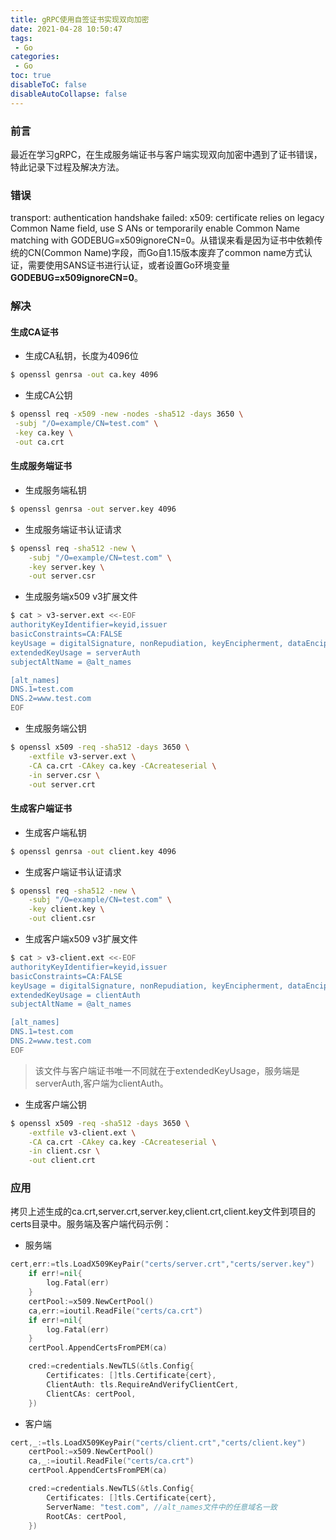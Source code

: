 ```yaml
---
title: gRPC使用自签证书实现双向加密
date: 2021-04-28 10:50:47    
tags:    
 - Go    
categories:    
 - Go   
toc: true
disableToC: false
disableAutoCollapse: false
---
```


### 前言

最近在学习gRPC，在生成服务端证书与客户端实现双向加密中遇到了证书错误，特此记录下过程及解决方法。
<!--more-->



### 错误

transport: authentication handshake failed: x509: certificate relies on legacy Common Name field, use S
ANs or temporarily enable Common Name matching with GODEBUG=x509ignoreCN=0。从错误来看是因为证书中依赖传统的CN(Common Name)字段，而Go自1.15版本废弃了common name方式认证，需要使用SANS证书进行认证，或者设置Go环境变量**GODEBUG=x509ignoreCN=0**。



### 解决

#### 生成CA证书

- 生成CA私钥，长度为4096位

```bash
$ openssl genrsa -out ca.key 4096
```

- 生成CA公钥

```bash
$ openssl req -x509 -new -nodes -sha512 -days 3650 \
 -subj "/O=example/CN=test.com" \
 -key ca.key \
 -out ca.crt
```

#### 生成服务端证书

- 生成服务端私钥

```bash
$ openssl genrsa -out server.key 4096
```

- 生成服务端证书认证请求

```bash
$ openssl req -sha512 -new \
    -subj "/O=example/CN=test.com" \
    -key server.key \
    -out server.csr
```

- 生成服务端x509 v3扩展文件

```bash
$ cat > v3-server.ext <<-EOF
authorityKeyIdentifier=keyid,issuer
basicConstraints=CA:FALSE
keyUsage = digitalSignature, nonRepudiation, keyEncipherment, dataEncipherment
extendedKeyUsage = serverAuth
subjectAltName = @alt_names

[alt_names]
DNS.1=test.com
DNS.2=www.test.com
EOF
```

- 生成服务端公钥

```bash
$ openssl x509 -req -sha512 -days 3650 \
    -extfile v3-server.ext \
    -CA ca.crt -CAkey ca.key -CAcreateserial \
    -in server.csr \
    -out server.crt
```



#### 生成客户端证书
- 生成客户端私钥

```bash
$ openssl genrsa -out client.key 4096
```

- 生成客户端证书认证请求

```bash
$ openssl req -sha512 -new \
    -subj "/O=example/CN=test.com" \
    -key client.key \
    -out client.csr
```

- 生成客户端x509 v3扩展文件

```bash
$ cat > v3-client.ext <<-EOF
authorityKeyIdentifier=keyid,issuer
basicConstraints=CA:FALSE
keyUsage = digitalSignature, nonRepudiation, keyEncipherment, dataEncipherment
extendedKeyUsage = clientAuth
subjectAltName = @alt_names

[alt_names]
DNS.1=test.com
DNS.2=www.test.com
EOF
```

> 该文件与客户端证书唯一不同就在于extendedKeyUsage，服务端是serverAuth,客户端为clientAuth。

- 生成客户端公钥

```bash
$ openssl x509 -req -sha512 -days 3650 \
    -extfile v3-client.ext \
    -CA ca.crt -CAkey ca.key -CAcreateserial \
    -in client.csr \
    -out client.crt
```

### 应用

拷贝上述生成的ca.crt,server.crt,server.key,client.crt,client.key文件到项目的certs目录中。服务端及客户端代码示例：

- 服务端

```go
cert,err:=tls.LoadX509KeyPair("certs/server.crt","certs/server.key")
	if err!=nil{
		log.Fatal(err)
	}
	certPool:=x509.NewCertPool()
	ca,err:=ioutil.ReadFile("certs/ca.crt")
	if err!=nil{
		log.Fatal(err)
	}
	certPool.AppendCertsFromPEM(ca)

	cred:=credentials.NewTLS(&tls.Config{
		Certificates: []tls.Certificate{cert},
		ClientAuth: tls.RequireAndVerifyClientCert,
		ClientCAs: certPool,
	})
```

- 客户端

```go
cert,_:=tls.LoadX509KeyPair("certs/client.crt","certs/client.key")
	certPool:=x509.NewCertPool()
	ca,_:=ioutil.ReadFile("certs/ca.crt")
	certPool.AppendCertsFromPEM(ca)

	cred:=credentials.NewTLS(&tls.Config{
		Certificates: []tls.Certificate{cert},
		ServerName: "test.com", //alt_names文件中的任意域名一致
		RootCAs: certPool,
	})
```




